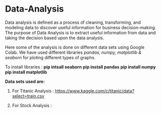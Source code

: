 # Data-Analysis
Data analysis is defined as a process of cleaning, transforming, and modeling data to discover useful information for business decision-making. The purpose of Data Analysis is to extract useful information from data and taking the decision based upon the data analysis.

Here some of the analysis is done on different data sets using Google Colab. We have used different libraries *pandas, numpy, matplotlib & seaborn* for ploting different types of graphs.

To install libraries : **pip intsall seaborn**
                       **pip install pandas**
                       **pip install numpy**
                       **pip install matplotlib**

**Data sets used are:** 

1. For Titanic Analysis : 
https://www.kaggle.com/c/titanic/data?select=train.csv

2. For Stock Analysis :  
